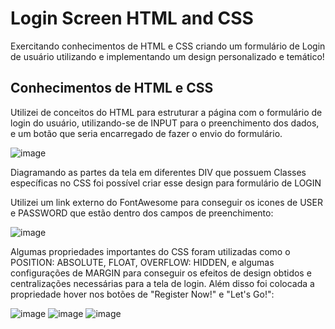 # Login Screen HTML and CSS
Exercitando conhecimentos de HTML e CSS criando um formulário de Login de usuário utilizando e implementando um design personalizado e temático!

## Conhecimentos de HTML e CSS
Utilizei de conceitos do HTML para estruturar a página com o formulário de login do usuário, utilizando-se de INPUT para o preenchimento dos dados, e um botão que seria encarregado de fazer o envio do formulário.

![image](https://user-images.githubusercontent.com/74476423/131421360-37340bf6-8af3-4b15-b7e7-c3d491f6fbec.png)

Diagramando as partes da tela em diferentes DIV que possuem Classes específicas no CSS foi possível criar esse design para formulário de LOGIN

Utilizei um link externo do FontAwesome para conseguir os icones de USER e PASSWORD que estão dentro dos campos de preenchimento:

![image](https://user-images.githubusercontent.com/74476423/131421559-88ffad82-d1af-43b2-a073-0f3f2dcf3de6.png)

Algumas propriedades importantes do CSS foram utilizadas como o POSITION: ABSOLUTE, FLOAT, OVERFLOW: HIDDEN, e algumas configurações de MARGIN para conseguir os efeitos de design obtidos e centralizações necessárias para a tela de login.
Além disso foi colocada a propriedade hover nos botões de "Register Now!" e "Let's Go!":

![image](https://user-images.githubusercontent.com/74476423/131421730-8faf84dc-84b2-488f-88f0-e074b8dc742e.png)
![image](https://user-images.githubusercontent.com/74476423/131421765-8b6d45fd-8fcc-4593-9c60-f3c09b30b2e4.png)
![image](https://user-images.githubusercontent.com/74476423/131421794-6d174383-251f-47cb-9b68-5879068871f8.png)
